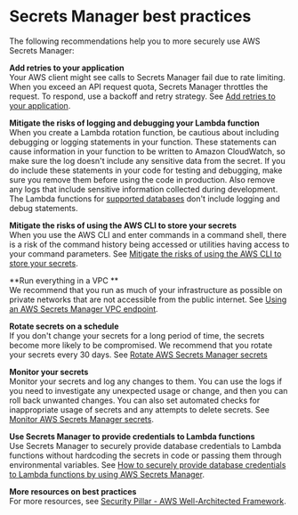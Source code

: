 # Secrets Manager best practices<a name="best-practices"></a>

The following recommendations help you to more securely use AWS Secrets Manager:

**Add retries to your application**  
Your AWS client might see calls to Secrets Manager fail due to rate limiting\. When you exceed an API request quota, Secrets Manager throttles the request\. To respond, use a backoff and retry strategy\. See [Add retries to your application](quotas_throttling.md)\.

**Mitigate the risks of logging and debugging your Lambda function**  
When you create a Lambda rotation function, be cautious about including debugging or logging statements in your function\. These statements can cause information in your function to be written to Amazon CloudWatch, so make sure the log doesn't include any sensitive data from the secret\. If you do include these statements in your code for testing and debugging, make sure you remove them before using the code in production\. Also remove any logs that include sensitive information collected during development\.  
The Lambda functions for [supported databases](intro.md#full-rotation-support) don't include logging and debug statements\. 

**Mitigate the risks of using the AWS CLI to store your secrets**  
When you use the AWS CLI and enter commands in a command shell, there is a risk of the command history being accessed or utilities having access to your command parameters\. See [Mitigate the risks of using the AWS CLI to store your secrets](security_cli-exposure-risks.md)\.

**Run everything in a VPC **  
We recommend that you run as much of your infrastructure as possible on private networks that are not accessible from the public internet\. See [Using an AWS Secrets Manager VPC endpoint](vpc-endpoint-overview.md)\.

**Rotate secrets on a schedule**  
If you don't change your secrets for a long period of time, the secrets become more likely to be compromised\. We recommend that you rotate your secrets every 30 days\. See [Rotate AWS Secrets Manager secrets](rotating-secrets.md)

**Monitor your secrets**  
Monitor your secrets and log any changes to them\. You can use the logs if you need to investigate any unexpected usage or change, and then you can roll back unwanted changes\. You can also set automated checks for inappropriate usage of secrets and any attempts to delete secrets\. See [Monitor AWS Secrets Manager secrets](monitoring.md)\.

**Use Secrets Manager to provide credentials to Lambda functions**  
Use Secrets Manager to securely provide database credentials to Lambda functions without hardcoding the secrets in code or passing them through environmental variables\. See [How to securely provide database credentials to Lambda functions by using AWS Secrets Manager](https://aws.amazon.com/blogs/security/how-to-securely-provide-database-credentials-to-lambda-functions-by-using-aws-secrets-manager/)\.

**More resources on best practices**  
For more resources, see [ Security Pillar \- AWS Well\-Architected Framework](https://docs.aws.amazon.com/wellarchitected/latest/security-pillar/welcome.html)\.